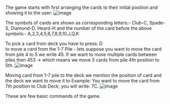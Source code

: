 The game starts with first arranging the cards to their initial position and showing it to the user: 
![image](https://github.com/JaniceShah/Solitaire/assets/45307828/8128f041-c668-4b0f-a6be-130211bac140)

The symbols of cards are shown as corresponding letters:- Club-C, Spade-S, Diamond-D, Heard-H
and the number of the card before the above symbols:- A,2,3,4,5,6,7,8,9,10,J,Q,K

To pick a card from deck you have to press: D  
to move a card from the 1-7 Pile - lets suppose you want to move the card from pile 4 to 5 we write 45.
If we want to move multiple cards between piles then 453 -> which means we move 3 cards from pile 4th position to 5th.
![image](https://github.com/JaniceShah/Solitaire/assets/45307828/86c886f2-7ced-4be1-94ea-fa489ff43faa)

Moving card from 1-7 pile to the deck we mention the position of card and the deck we want to move it to 
Example: You want to move the card from 7th position to Club Deck, you will write: 7C.
![image](https://github.com/JaniceShah/Solitaire/assets/45307828/653b9111-d650-4fa2-8425-d59195a183d4)

These are few basic commands of the game.
